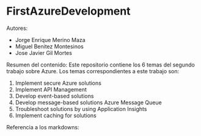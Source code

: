 # FirstAzureDevelopment

Autores:

- Jorge Enrique Merino Maza
- Miguel Benitez Montesinos
- Jose Javier Gil Mortes

Resumen del contenido:
Este repositorio contiene los 6 temas del segundo trabajo sobre Azure.
Los temas correspondientes a este trabajo son:

1. Implement secure Azure solutions
2. Implement API Management
3. Develop event-based solutions
4. Develop message-based solutions
   Azure Message Queue
5. Troubleshoot solutions by using
   Application Insights
6. Implement caching for solutions

Referencia a los markdowns:
